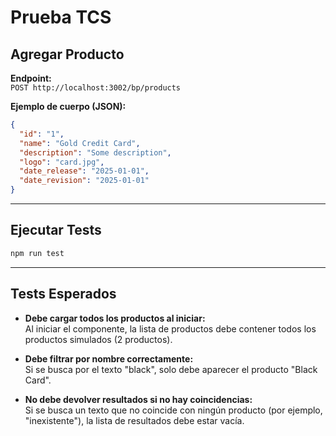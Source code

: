 # Prueba TCS

## Agregar Producto

**Endpoint:**  
`POST http://localhost:3002/bp/products`

**Ejemplo de cuerpo (JSON):**

```json
{
  "id": "1",
  "name": "Gold Credit Card",
  "description": "Some description",
  "logo": "card.jpg",
  "date_release": "2025-01-01",
  "date_revision": "2025-01-01"
}
```

---

## Ejecutar Tests

```bash
npm run test
```

---

## Tests Esperados

- **Debe cargar todos los productos al iniciar:**  
  Al iniciar el componente, la lista de productos debe contener todos los productos simulados (2 productos).

- **Debe filtrar por nombre correctamente:**  
  Si se busca por el texto "black", solo debe aparecer el producto "Black Card".

- **No debe devolver resultados si no hay coincidencias:**  
  Si se busca un texto que no coincide con ningún producto (por ejemplo, "inexistente"), la lista de resultados debe estar vacía.
